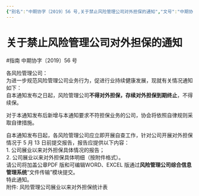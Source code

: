 ```yaml
---
{"‌‌‌‌别名":"中期协字〔2019〕56 号,关于禁止风险管理公司对外担保的通知","‌‌‌‌文号":"中期协字〔2019〕56 号","‌‌‌‌‌‌‌‌发布时间":"2019.05.09","发布机构":"中期协","效力":"有效","领域":"场外衍生品, 风险子","dg-publish":true,"created":"2023-08-11T21:26","updated":"2023-10-18T12:33","permalink":"/e/20190509-2019-56/","dgPassFrontmatter":true}
---
```


# 关于禁止风险管理公司对外担保的通知  
#指南
中期协字〔2019〕56 号  

各风险管理公司：  
为进一步规范风险管理公司业务行为，促进行业持续健康发展，现就有关情况通知如下：  
自本通知发布之日起，风险管理公司**不得对外担保，存续对外担保到期终止**，不得续保。  

对于本通知发布后新增与本通知要求不符担保业务的公司，协会将依照自律规则采取自律措施。  

自本通知发布日起，各风险管理公司应立即开展自查工作，针对公司开展对外担保情况于 5 月 13 日前提交报告，报告应提供以下内容：  
1. 公司展业以来对外担保具体情况的报告；  
2. 公司展业以来对外担保具体明细（按附件格式）。  
请公司将加盖公章PDF 版和可编辑WORD、EXCEL 版通过**风险管理公司综合信息管理系统**“文件传输”模块提交。  
特此通知。  
附件: 风险管理公司展业以来对外担保统计表